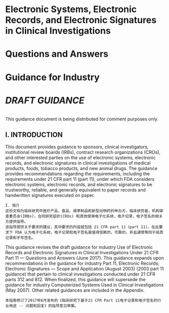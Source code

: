# Electronic Systems, Electronic Records, and Electronic Signatures in Clinical Investigations 

# Questions and Answers

# Guidance for Industry

# *DRAFT GUIDANCE*

```中文翻译
```

This guidance document is being distributed for comment purposes only.

## I. INTRODUCTION

This document provides guidance to sponsors, clinical investigators, institutional review boards
(IRBs), contract research organizations (CROs), and other interested parties on the use of electronic systems, electronic records, and electronic signatures in clinical investigations of
medical products, foods, tobacco products, and new animal drugs. The guidance provides
recommendations regarding the requirements, including the requirements under 21 CFR part 11
(part 11), under which FDA considers electronic systems, electronic records, and electronic signatures to be trustworthy, reliable, and generally equivalent to paper records and handwritten signatures executed on paper.

```中文翻译
I. 简介
这份文档为临床研究中医疗产品、食品、烟草制品和新型动物药的申办方，临床研究者，机构审查委员会(IRBs)，合同研究组织(CROs) 和其他使用电子化系统，电子记录，电子签名的相关方提供指导。
该指导提供关于要求的建议，其中要求的内容就包括 21 CFR part 11（part 11)，在此要求下 FDA 认为电子化系统，电子记录和电子签名是值得信赖的，可靠的，并且通常等同于纸质记录和手写签名。
```

This guidance revises the draft guidance for industry Use of Electronic Records and Electronic
Signatures in Clinical Investigations Under 21 CFR Part 11 — Questions and Answers (June
2017). This guidance expands upon recommendations in the guidance for industry Part 11,
Electronic Records; Electronic Signatures — Scope and Application (August 2003) (2003 part
11 guidance) that pertain to clinical investigations conducted under 21 CFR parts 312 and 812.
When finalized, this guidance will supersede the guidance for industry Computerized Systems
Used in Clinical Investigations (May 2007). Other related guidances are included in the
Appendix.

```中文翻译
本指南修订了2017年6月发布的《临床研究下基于21 CFR Part 11电子记录和电子签名的行业用途 -- 问题和回复》的指导意见草案。
```

